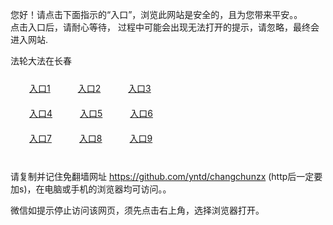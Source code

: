 您好！请点击下面指示的“入口”，浏览此网站是安全的，且为您带来平安。。 <br/>
点击入口后，请耐心等待， 过程中可能会出现无法打开的提示，请忽略，最终会进入网站. </br>

法轮大法在长春<br/>
<div style="padding:10px"><a style="margin:20px" target="_blank" href="https://d1qayzq4n4eqrx.cloudfront.net/2Qpsp?ngddzgs" id="ccLink1" rel="nofollow">入口1</a> <a target="_blank" style="margin:20px" href="https://dumt44kwfwxsm.cloudfront.net/2Qpsp?rihfn" id="ccLink2" rel="nofollow">入口2</a> <a style="margin:20px" target="_blank" href="https://d36ikpbz42u4e2.cloudfront.net/2Qpsp?urdxdtgg" id="ccLink3" rel="nofollow">入口3</a></div>

<div style="padding:10px" ><a style="margin:20px" target="_blank" href="https://d1qayzq4n4eqrx.cloudfront.net/2Qpsp?ngddzgs" id="ccLink4" rel="nofollow">入口4</a> <a style="margin:20px" href="https://dumt44kwfwxsm.cloudfront.net/2Qpsp?rihfn" target="_blank" id="ccLink5" rel="nofollow">入口5</a> <a style="margin:20px" href="https://d36ikpbz42u4e2.cloudfront.net/2Qpsp?urdxdtgg" target="_blank" id="ccLink6" rel="nofollow">入口6</a></div>

<div style="padding:10px"><a style="margin:20px" target="_blank" href="https://d1qayzq4n4eqrx.cloudfront.net/2Qpsp?ngddzgs" id="ccLink7" rel="nofollow">入口7</a> <a style="margin:20px" href="https://dumt44kwfwxsm.cloudfront.net/2Qpsp?rihfn" target="_blank" id="ccLink8" rel="nofollow">入口8</a> <a style="margin:20px" target="_blank" href="https://d36ikpbz42u4e2.cloudfront.net/2Qpsp?urdxdtgg" id="ccLink9" rel="nofollow">入口9</a></div>

<br/>



请复制并记住免翻墙网址 https://github.com/yntd/changchunzx (http后一定要加s)，在电脑或手机的浏览器均可访问。。<br/>

微信如提示停止访问该网页，须先点击右上角，选择浏览器打开。
